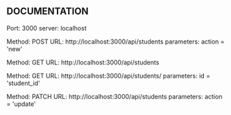 ## DOCUMENTATION

Port: 3000
server: localhost

<!-- Adding new Student -->
Method: POST
URL: http://localhost:3000/api/students
parameters: action = 'new'

<!-- View Students: -->
Method: GET
URL: http://localhost:3000/api/students


<!-- View single Students: -->
Method: GET
URL: http://localhost:3000/api/students/
parameters: id = 'student_id'

<!-- Update Student Data-->
Method: PATCH
URL: http://localhost:3000/api/students
parameters: action = 'update'

